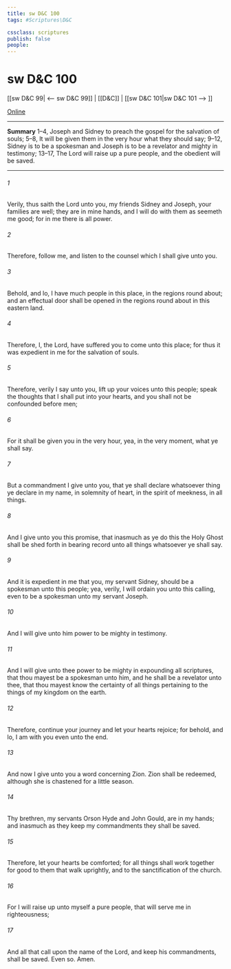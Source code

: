 ```yaml
---
title: sw D&C 100
tags: #Scriptures\D&C

cssclass: scriptures
publish: false
people:
---
```


# sw D&C 100
[[sw D&C 99| <-- sw D&C 99]] | [[D&C]] | [[sw D&C 101|sw D&C 101 --> ]]

[Online](https://churchofjesuschrist.org/study/scriptures/dc-testament/dc/100?lang=eng)

---
__Summary__
1–4, Joseph and Sidney to preach the gospel for the salvation of souls; 5–8, It will be given them in the very hour what they should say; 9–12, Sidney is to be a spokesman and Joseph is to be a revelator and mighty in testimony; 13–17, The Lord will raise up a pure people, and the obedient will be saved.

---
###### 1 
Verily, thus saith the Lord unto you, my friends Sidney and Joseph, your families are well; they are in mine hands, and I will do with them as seemeth me good; for in me there is all power.

###### 2 
Therefore, follow me, and listen to the counsel which I shall give unto you.

###### 3 
Behold, and lo, I have much people in this place, in the regions round about; and an effectual door shall be opened in the regions round about in this eastern land.

###### 4 
Therefore, I, the Lord, have suffered you to come unto this place; for thus it was expedient in me for the salvation of souls.

###### 5 
Therefore, verily I say unto you, lift up your voices unto this people; speak the thoughts that I shall put into your hearts, and you shall not be confounded before men;

###### 6 
For it shall be given you in the very hour, yea, in the very moment, what ye shall say.

###### 7 
But a commandment I give unto you, that ye shall declare whatsoever thing ye declare in my name, in solemnity of heart, in the spirit of meekness, in all things.

###### 8 
And I give unto you this promise, that inasmuch as ye do this the Holy Ghost shall be shed forth in bearing record unto all things whatsoever ye shall say.

###### 9 
And it is expedient in me that you, my servant Sidney, should be a spokesman unto this people; yea, verily, I will ordain you unto this calling, even to be a spokesman unto my servant Joseph.

###### 10 
And I will give unto him power to be mighty in testimony.

###### 11 
And I will give unto thee power to be mighty in expounding all scriptures, that thou mayest be a spokesman unto him, and he shall be a revelator unto thee, that thou mayest know the certainty of all things pertaining to the things of my kingdom on the earth.

###### 12 
Therefore, continue your journey and let your hearts rejoice; for behold, and lo, I am with you even unto the end.

###### 13 
And now I give unto you a word concerning Zion. Zion shall be redeemed, although she is chastened for a little season.

###### 14 
Thy brethren, my servants Orson Hyde and John Gould, are in my hands; and inasmuch as they keep my commandments they shall be saved.

###### 15 
Therefore, let your hearts be comforted; for all things shall work together for good to them that walk uprightly, and to the sanctification of the church.

###### 16 
For I will raise up unto myself a pure people, that will serve me in righteousness;

###### 17 
And all that call upon the name of the Lord, and keep his commandments, shall be saved. Even so. Amen.

